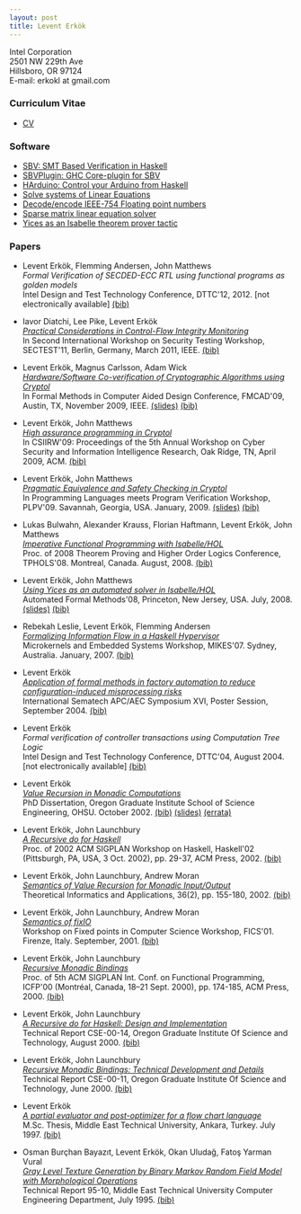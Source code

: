 ```yaml
---
layout: post
title: Levent Erkök
---
```


Intel Corporation  
2501 NW 229th Ave  
Hillsboro, OR 97124  
E-mail: erkokl at gmail.com  

### Curriculum Vitae
   
 * [CV](http://leventerkok.github.io/papers/erkok-cv.pdf)

### Software

 * [SBV: SMT Based Verification in Haskell](http://leventerkok.github.io/sbv)
 * [SBVPlugin: GHC Core-plugin for SBV](http://github.com/LeventErkok/sbvPlugin)
 * [HArduino: Control your Arduino from Haskell](http://leventerkok.github.io/hArduino)
 * [Solve systems of Linear Equations](http://github.com/LeventErkok/linearEqSolver)
 * [Decode/encode IEEE-754 Floating point numbers](http://github.com/LeventErkok/crackNum)
 * [Sparse matrix linear equation solver](http://github.com/LeventErkok/conjugateGradient)
 * [Yices as an Isabelle theorem prover tactic](http://github.com/LeventErkok/ismt)

### Papers

 * Levent Erkök, Flemming Andersen, John Matthews  
   _Formal Verification of SECDED-ECC RTL using functional programs as golden models_  
   Intel Design and Test Technology Conference, DTTC'12, 2012.
   [not electronically available] [(bib)](http://leventerkok.github.io/papers/dttc12.bib.txt)

 * Iavor Diatchi, Lee Pike, Levent Erkök  
   [_Practical Considerations in Control-Flow Integrity Monitoring_](http://leventerkok.github.io/papers/sectest11.pdf)  
   In Second International Workshop on Security Testing Workshop, SECTEST'11, Berlin, Germany, March 2011, IEEE.
   [(bib)](http://leventerkok.github.io/papers/sectest11.bib.txt)

 * Levent Erkök, Magnus Carlsson, Adam Wick  
   [_Hardware/Software Co-verification of Cryptographic Algorithms using Cryptol_](http://leventerkok.github.io/papers/cryptol_FMCAD09.pdf)  
   In Formal Methods in Computer Aided Design Conference, FMCAD'09, Austin, TX, November 2009, IEEE.
   [(slides)](http://leventerkok.github.io/papers/cryptol_FMCAD09Slides.pdf) [(bib)](http://leventerkok.github.io/papers/coverification.bib.txt)

 * Levent Erkök, John Matthews  
   [_High assurance programming in Cryptol_](http://leventerkok.github.io/papers/csiirw_09.pdf)  
   In CSIIRW'09: Proceedings of the 5th Annual Workshop on Cyber Security and Information Intelligence Research, Oak Ridge, TN, April 2009, ACM.
   [(bib)](http://leventerkok.github.io/papers/csiirw_09.bib.txt)

 * Levent Erkök, John Matthews  
   [_Pragmatic Equivalence and Safety Checking in Cryptol_](http://leventerkok.github.io/papers/cryptol_PLPV09.pdf)  
   In Programming Languages meets Program Verification Workshop, PLPV'09. Savannah, Georgia, USA. January, 2009.
   [(slides)](http://leventerkok.github.io/papers/cryptol_PLPV09_Slides.pdf) [(bib)](http://leventerkok.github.io/papers/plpv09.bib.txt)

 * Lukas Bulwahn, Alexander Krauss, Florian Haftmann, Levent Erkök, John Matthews  
   [_Imperative Functional Programming with Isabelle/HOL_](http://leventerkok.github.io/papers/imfphol_tphols08.pdf)  
   Proc. of 2008 Theorem Proving and Higher Order Logics Conference, TPHOLS'08. Montreal, Canada. August, 2008.
   [(bib)](http://leventerkok.github.io/papers/imfphol.bib.txt)

 * Levent Erkök, John Matthews  
   [_Using Yices as an automated solver in Isabelle/HOL_](http://leventerkok.github.io/papers/ismt_afm08.pdf)  
   Automated Formal Methods'08, Princeton, New Jersey, USA. July, 2008.
   [(slides)](http://leventerkok.github.io/papers/ismt_afm08Talk.pdf) [(bib)](http://leventerkok.github.io/papers/ismt.bib.txt)

 * Rebekah Leslie, Levent Erkök, Flemming Andersen  
   [_Formalizing Information Flow in a Haskell Hypervisor_](http://leventerkok.github.io/papers/hhv.pdf)  
   Microkernels and Embedded Systems Workshop, MIKES'07. Sydney, Australia. January, 2007.
   [(bib)](http://leventerkok.github.io/papers/hhv.bib.txt)

 * Levent Erkök  
   [_Application of formal methods in factory automation to reduce configuration-induced misprocessing risks_](http://leventerkok.github.io/papers/ctapc.pdf)  
   International Sematech APC/AEC Symposium XVI, Poster Session, September 2004.
   [(bib)](http://leventerkok.github.io/papers/apc04.bib.txt)  

 * Levent Erkök  
   _Formal verification of controller transactions using Computation Tree Logic_    
   Intel Design and Test Technology Conference, DTTC'04, August 2004.
   [not electronically available] [(bib)](http://leventerkok.github.io/papers/dttc04.bib.txt)

 * Levent Erkök  
   [_Value Recursion in Monadic Computations_](http://leventerkok.github.io/papers/erkok-thesis.pdf)  
   PhD Dissertation, Oregon Graduate Institute School of Science Engineering, OHSU. October 2002.
   [(bib)](http://leventerkok.github.io/papers/erkok-thesis.bib.txt) [(slides)](http://leventerkok.github.io/papers/erkok-defenseSlides.pdf) [(errata)](http://leventerkok.github.io/papers/erkok-thesis-errata.pdf)

 * Levent Erkök, John Launchbury  
   [_A Recursive do for Haskell_](http://leventerkok.github.io/papers/recdo.pdf)  
   Proc. of 2002 ACM SIGPLAN Workshop on Haskell, Haskell'02 (Pittsburgh, PA, USA, 3 Oct. 2002), pp. 29-37, ACM Press, 2002.
   [(bib)](http://leventerkok.github.io/papers/recdo.bib.txt)

 * Levent Erkök, John Launchbury, Andrew Moran  
   [_Semantics of Value Recursion for Monadic Input/Output_](http://leventerkok.github.io/papers/tiaFixIO.pdf)  
   Theoretical Informatics and Applications, 36(2), pp. 155-180, 2002.
   [(bib)](http://leventerkok.github.io/papers/tiaFixIO.bib.txt)

 * Levent Erkök, John Launchbury, Andrew Moran  
   [_Semantics of fixIO_](http://leventerkok.github.io/papers/fics.pdf)  
   Workshop on Fixed points in Computer Science Workshop, FICS'01. Firenze, Italy. September, 2001.
   [(bib)](http://leventerkok.github.io/papers/fics.bib.txt)

 * Levent Erkök, John Launchbury  
   [_Recursive Monadic Bindings_](http://leventerkok.github.io/papers/mfix.pdf)  
   Proc. of 5th ACM SIGPLAN Int. Conf. on Functional Programming, ICFP'00 (Montréal, Canada, 18–21 Sept. 2000), pp. 174-185, ACM Press, 2000.
   [(bib)](http://leventerkok.github.io/papers/mfix.bib.txt)

 * Levent Erkök, John Launchbury  
   [_A Recursive do for Haskell: Design and Implementation_](http://leventerkok.github.io/papers/mdo.pdf)  
   Technical Report CSE-00-14, Oregon Graduate Institute Of Science and Technology, August 2000.
   [(bib)](http://leventerkok.github.io/papers/mdo.bib.txt)

 * Levent Erkök, John Launchbury  
   [_Recursive Monadic Bindings: Technical Development and Details_](http://leventerkok.github.io/papers/mfixTR.pdf)  
   Technical Report CSE-00-11, Oregon Graduate Institute Of Science and Technology, June 2000.
   [(bib)](http://leventerkok.github.io/papers/mfixTR.bib.txt)

 * Levent Erkök  
   [_A partial evaluator and post-optimizer for a flow chart language_](http://leventerkok.github.io/papers/erkok-msc.pdf)  
   M.Sc. Thesis, Middle East Technical University, Ankara, Turkey. July 1997.
   [(bib)](http://leventerkok.github.io/papers/msc.bib.txt)

 * Osman Burçhan Bayazıt, Levent Erkök, Okan Uludağ, Fatoş Yarman Vural  
   [_Gray Level Texture Generation by Binary Markov Random Field Model with Morphological Operations_](http://leventerkok.github.io/papers/markov.pdf)  
   Technical Report 95-10, Middle East Technical University Computer Engineering Department, July 1995.
   [(bib)](http://leventerkok.github.io/papers/markov.bib.txt)
